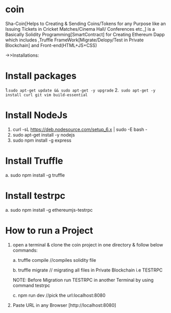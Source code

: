 # coin
Sha-Coin[Helps to  Creating &amp; Sending Coins/Tokens for any Purpose like an Issuing Tickets in Cricket Matches/Cinema Hall/ Conferences etc.,] is a Basically Solidity Programming[SmartContract] for Creating Ethereum Dapp which includes ,Truffle FrameWork[Migrate/Delopy/Test in Private Blockchain] and  Front-end(HTML+JS+CSS) 


->>Installations:

# Install packages

1.```sudo apt-get update && sudo apt-get -y upgrade```
2.``` sudo apt-get -y install curl git vim build-essential```

# Install NodeJs

1. curl -sL https://deb.nodesource.com/setup_6.x | sudo -E bash -
2. sudo apt-get install -y nodejs
3. sudo npm install -g express

# Install Truffle
a. sudo npm install -g truffle

# Install testrpc
a. sudo npm install -g ethereumjs-testrpc

# How to run a Project

1. open a terminal & clone the coin project in one directory & follow below commands:



      a. truffle compile    //compiles solidity file
  
  
  
      b. truffle migrate   // migrating all files in Private Blockchain i.e TESTRPC
  
  
      NOTE: Before Migration run TESTRPC in another Terminal by using command testrpc
 
 
      c. npm run dev    //pick the url:localhost:8080
  
  
  
  
 2. Paste URL in any Browser [http://localhost:8080]
